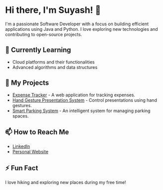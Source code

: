 # Hi there, I'm Suyash! 👋

I'm a passionate Software Developer with a focus on building efficient applications using Java and Python. I love exploring new technologies and contributing to open-source projects.

## 🌱 Currently Learning
- Cloud platforms and their functionalities
- Advanced algorithms and data structures

## 🔧 My Projects
- [Expense Tracker](link-to-your-project) - A web application for tracking expenses.
- [Hand Gesture Presentation System](link-to-your-project) - Control presentations using hand gestures.
- [Smart Parking System](link-to-your-project) - An intelligent system for managing parking spaces.

## 📫 How to Reach Me
- [LinkedIn](your-linkedin-url)
- [Personal Website](your-website-url)

## ⚡ Fun Fact
I love hiking and exploring new places during my free time!
